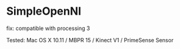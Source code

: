 # SimpleOpenNI
fix: compatible with processing 3

Tested: Mac OS X 10.11 / MBPR 15 / Kinect V1 / PrimeSense Sensor 
